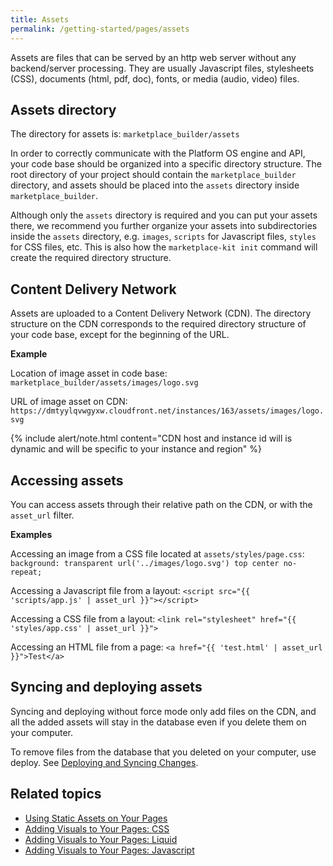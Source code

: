 ```yaml
---
title: Assets
permalink: /getting-started/pages/assets
---
```


Assets are files that can be served by an http web server without any backend/server processing. They are usually Javascript files, stylesheets (CSS), documents (html, pdf, doc), fonts, or media (audio, video) files.

## Assets directory

The directory for assets is: `marketplace_builder/assets`

In order to correctly communicate with the Platform OS engine and API, your code base should be organized into a specific directory structure. The root directory of your project should contain the `marketplace_builder` directory, and assets should be placed into the `assets` directory inside `marketplace_builder`.

Although only the `assets` directory is required and you can put your assets there, we recommend you further organize your assets into subdirectories inside the `assets` directory, e.g. `images`, `scripts` for Javascript files, `styles` for CSS files, etc. This is also how the `marketplace-kit init` command will create the required directory structure.

## Content Delivery Network

Assets are uploaded to a Content Delivery Network (CDN). The directory structure on the CDN corresponds to the required directory structure of your code base, except for the beginning of the URL.

**Example**

Location of image asset in code base:
`marketplace_builder/assets/images/logo.svg`

URL of image asset on CDN:
`https://dmtyylqvwgyxw.cloudfront.net/instances/163/assets/images/logo.svg`

{% include alert/note.html content="CDN host and instance id will is dynamic and will be specific to your instance and region" %}

## Accessing assets

You can access assets through their relative path on the CDN, or with the `asset_url` filter.

**Examples**

Accessing an image from a CSS file located at `assets/styles/page.css`:
`background: transparent url('../images/logo.svg') top center no-repeat;`

Accessing a Javascript file from a layout:
`<script src="{{ 'scripts/app.js' | asset_url }}"></script>`

Accessing a CSS file from a layout:
`<link rel="stylesheet" href="{{ 'styles/app.css' | asset_url }}">`

Accessing an HTML file from a page:
`<a href="{{ 'test.html' | asset_url }}">Test</a>`

## Syncing and deploying assets

Syncing and deploying without force mode only add files on the CDN, and all the added assets will stay in the database even if you delete them on your computer.

To remove files from the database that you deleted on your computer, use deploy. See [Deploying and Syncing Changes]().

## Related topics

* [Using Static Assets on Your Pages]()
* [Adding Visuals to Your Pages: CSS]()
* [Adding Visuals to Your Pages: Liquid]()
* [Adding Visuals to Your Pages: Javascript]()
